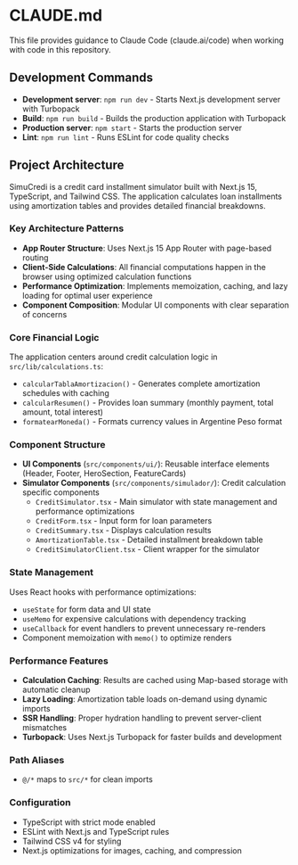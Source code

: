 # CLAUDE.md

This file provides guidance to Claude Code (claude.ai/code) when working with code in this repository.

## Development Commands

- **Development server**: `npm run dev` - Starts Next.js development server with Turbopack
- **Build**: `npm run build` - Builds the production application with Turbopack
- **Production server**: `npm start` - Starts the production server
- **Lint**: `npm run lint` - Runs ESLint for code quality checks

## Project Architecture

SimuCredi is a credit card installment simulator built with Next.js 15, TypeScript, and Tailwind CSS. The application calculates loan installments using amortization tables and provides detailed financial breakdowns.

### Key Architecture Patterns

- **App Router Structure**: Uses Next.js 15 App Router with page-based routing
- **Client-Side Calculations**: All financial computations happen in the browser using optimized calculation functions
- **Performance Optimization**: Implements memoization, caching, and lazy loading for optimal user experience
- **Component Composition**: Modular UI components with clear separation of concerns

### Core Financial Logic

The application centers around credit calculation logic in `src/lib/calculations.ts`:

- `calcularTablaAmortizacion()` - Generates complete amortization schedules with caching
- `calcularResumen()` - Provides loan summary (monthly payment, total amount, total interest)
- `formatearMoneda()` - Formats currency values in Argentine Peso format

### Component Structure

- **UI Components** (`src/components/ui/`): Reusable interface elements (Header, Footer, HeroSection, FeatureCards)
- **Simulator Components** (`src/components/simulador/`): Credit calculation specific components
  - `CreditSimulator.tsx` - Main simulator with state management and performance optimizations
  - `CreditForm.tsx` - Input form for loan parameters
  - `CreditSummary.tsx` - Displays calculation results
  - `AmortizationTable.tsx` - Detailed installment breakdown table
  - `CreditSimulatorClient.tsx` - Client wrapper for the simulator

### State Management

Uses React hooks with performance optimizations:
- `useState` for form data and UI state
- `useMemo` for expensive calculations with dependency tracking
- `useCallback` for event handlers to prevent unnecessary re-renders
- Component memoization with `memo()` to optimize renders

### Performance Features

- **Calculation Caching**: Results are cached using Map-based storage with automatic cleanup
- **Lazy Loading**: Amortization table loads on-demand using dynamic imports
- **SSR Handling**: Proper hydration handling to prevent server-client mismatches
- **Turbopack**: Uses Next.js Turbopack for faster builds and development

### Path Aliases

- `@/*` maps to `src/*` for clean imports

### Configuration

- TypeScript with strict mode enabled
- ESLint with Next.js and TypeScript rules
- Tailwind CSS v4 for styling
- Next.js optimizations for images, caching, and compression